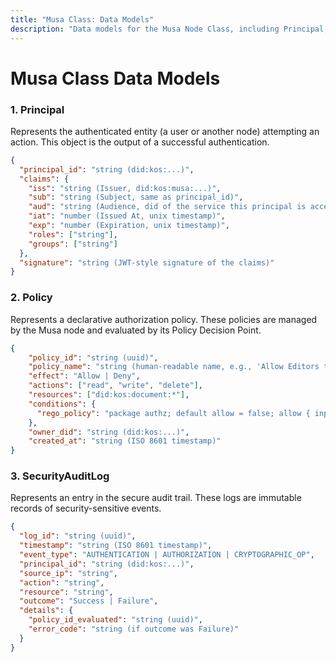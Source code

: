 ```yaml
---
title: "Musa Class: Data Models"
description: "Data models for the Musa Node Class, including Principal, Policy, and SecurityLog."
---
```


# Musa Class Data Models

### 1. Principal
Represents the authenticated entity (a user or another node) attempting an action. This object is the output of a successful authentication.

```json
{
  "principal_id": "string (did:kos:...)",
  "claims": {
    "iss": "string (Issuer, did:kos:musa:...)",
    "sub": "string (Subject, same as principal_id)",
    "aud": "string (Audience, did of the service this principal is accessing)",
    "iat": "number (Issued At, unix timestamp)",
    "exp": "number (Expiration, unix timestamp)",
    "roles": ["string"],
    "groups": ["string"]
  },
  "signature": "string (JWT-style signature of the claims)"
}
```

### 2. Policy
Represents a declarative authorization policy. These policies are managed by the Musa node and evaluated by its Policy Decision Point.

```json
{
    "policy_id": "string (uuid)",
    "policy_name": "string (human-readable name, e.g., 'Allow Editors to Write Documents')",
    "effect": "Allow | Deny",
    "actions": ["read", "write", "delete"],
    "resources": ["did:kos:document:*"],
    "conditions": {
      "rego_policy": "package authz; default allow = false; allow { input.principal.claims.roles[_] == 'editor' }"
    },
    "owner_did": "string (did:kos:...)",
    "created_at": "string (ISO 8601 timestamp)"
}
```

### 3. SecurityAuditLog
Represents an entry in the secure audit trail. These logs are immutable records of security-sensitive events.

```json
{
  "log_id": "string (uuid)",
  "timestamp": "string (ISO 8601 timestamp)",
  "event_type": "AUTHENTICATION | AUTHORIZATION | CRYPTOGRAPHIC_OP",
  "principal_id": "string (did:kos:...)",
  "source_ip": "string",
  "action": "string",
  "resource": "string",
  "outcome": "Success | Failure",
  "details": {
    "policy_id_evaluated": "string (uuid)",
    "error_code": "string (if outcome was Failure)"
  }
}
``` 